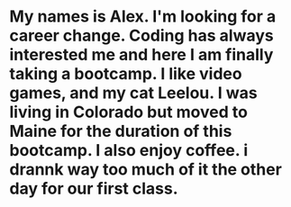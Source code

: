 # My names is Alex. I'm looking for a career change. Coding has always interested me and here I am finally taking a bootcamp. I like video games, and my cat Leelou. I was living in Colorado but moved to Maine for the duration of this bootcamp. I also enjoy coffee. i drannk way too much of it the other day for our first class.
